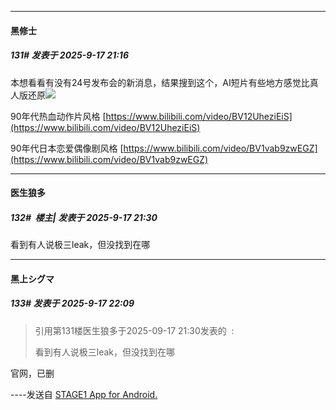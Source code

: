 ﻿
*****

####  黑修士  
##### 131#       发表于 2025-9-17 21:16

本想看看有没有24号发布会的新消息，结果搜到这个，AI短片有些地方感觉比真人版还原<img src="https://static.stage1st.com/image/smiley/face2017/057.png" referrerpolicy="no-referrer">

90年代热血动作片风格
[https://www.bilibili.com/video/BV12UheziEiS](https://www.bilibili.com/video/BV12UheziEiS)

90年代日本恋爱偶像剧风格
[https://www.bilibili.com/video/BV1vab9zwEGZ](https://www.bilibili.com/video/BV1vab9zwEGZ)


*****

####  医生狼多  
##### 132#         楼主| 发表于 2025-9-17 21:30

看到有人说极三leak，但没找到在哪


*****

####  黑上シグマ  
##### 133#       发表于 2025-9-17 22:09

<blockquote>引用第131楼医生狼多于2025-09-17 21:30发表的  :

看到有人说极三leak，但没找到在哪</blockquote>
官网，已删

----发送自 [STAGE1 App for Android.](http://stage1.5j4m.com/?1.47)

